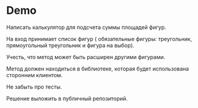 # Demo

Написать калькулятор для подсчета суммы площадей фигур. 

На вход принимает список фигур ( обязательные фигуры: треугольник, прямоугольный треугольник и фигура на выбор). 

Учесть, что метод может быть расширен другими фигурами. 

Метод должен находиться в библиотеке, которая будет использована сторонним клиентом. 

Не забыть про тесты. 

Решение выложить в публичный репозиторий.
